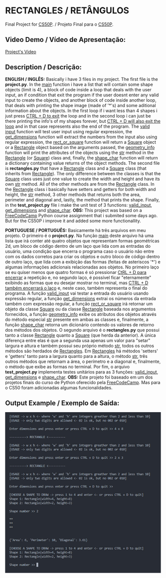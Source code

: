 # RECTANGLES / RETÂNGULOS
Final Project for [CS50P](https://cs50.harvard.edu/python/2022/). / Projeto Final para o [CS50P](https://cs50.harvard.edu/python/2022/).

## **Video Demo / Vídeo de Apresentação**:
[Project's Video](https://www.youtube.com/watch?v=HODJ91WuR5Q)

## **Description / Descrição**:
**ENGLISH / INGLÊS:** Basically i have 3 files in my project. The first file is the **project.py**. In the <ins>main</ins> function i have a list that will contain some shape objects (limit is 4), a block of code inside a loop that deals with the user input, an if condition that exit the program if the user doesnt enter any valid input to create the objects, and another block of code inside another loop, that deals with printing the shape image (made of '*'s) and some aditional information about the objects. In the first loop if i want less than 4 shapes i just press <ins>CTRL + D to exit</ins> the loop and in the second loop i can just be there printing the info's of my shapes forever, but <ins>CTRL + D will also exit the loop</ins> and in that case represents also the end of the program. The <ins>valid input</ins> function will test user input using regular expression, the <ins>get_dimensions</ins> function will extract the numbers from the input also using regular expression, the <ins>rect_or_square</ins> function will return a <ins>Square</ins> object or a <ins>Rectangle</ins> object based on the arguments passed, the <ins>geometry_info</ins> function will print the attributes of the objects using the <ins>str</ins> method in the <ins>Rectangle</ins> (or <ins>Square</ins>) class and, finally, the <ins>shape_char</ins> function will return a dictionary containing value returns of the object methods. The second file is **rectangles.py** that have a <ins>Rectangle</ins> class and a <ins>Square</ins> class (that inherits from <ins>Rectangle</ins>). The only difference between the classes is that the <ins>Square</ins> class uses just one value to create the width and height and have its own <ins>str</ins> method. All of the other methods are from the <ins>Rectangle</ins> class. In the <ins>Rectangle</ins> class i basically have setters and getters for both width and height, the <ins>str</ins> method, 3 other methods that returns both the area, perimeter and diagonal and, lastly, the method that prints the shape. Finally, in the **test_project.py** file i make the unit test of 3 functions: <ins>valid_input</ins>, <ins>get_dimensions</ins> and <ins>shape_char</ins>. **OBS:** This project was based on a [FreeCodeCamp](https://www.freecodecamp.org/) Python course assignment that i submited some days ago. But for the CS50P i improve it and added some more functionallity.

**PORTUGUESE / PORTUGUÊS:** Basicamente há três arquivos em meu projeto. O primeiro é o **project.py**. Na função <ins>main</ins> deste arquivo há uma lista que irá conter até quatro objetos que representam formas geométricas 2d, um bloco de código dentro de um laço que lida com as entradas do usuário, uma condição que encerra o programa caso o usuário não entre com os dados corretos para criar os objetos e outro bloco de código dentro de outro laço, que lida com a exibição das formas (feitas de asteriscos '*') e algumas informações adicionais relacionadas aos objetos.  No primeiro laço se eu quiser menos que quatro formas é só pressionar <ins>CtRL + D para encerrar</ins> a repetição e, no segundo laço, é possível ficar "eternamente" exibindo as formas que eu desejar mostrar no terminal, mas <ins>CTRL + D também encerrará o laço</ins> e, neste caso, também representa o final do programa. A função <ins>valid_input</ins> vai testar a entrada do usuário usando expressão regular, a função <ins>get_dimensions</ins> extrai os números da entrada também com expressão regular, a função <ins>rect_or_square</ins> irá retornar um objeto da classe <ins>Square</ins> ou da classe <ins>Rectangle</ins> baseada nos argumentos fornecidos, a função <ins>geometry_info</ins> exibe os atributos dos objetos através do método especial <ins>str</ins> presente em ambas as classes e, finalmente, a função <ins>shape_char</ins> retorna um dicionário contendo os valores de retorno dos métodos dos objetos. O segundo arquivo é o **rectangles.py** que possui tanto a classe <ins>Rectangle</ins> quanto a <ins>Square</ins> (que herda da anterior). A única diferença entre elas é que a segunda usa apenas um valor para "setar" largura e altura e também possui seu próprio método <ins>str</ins>, todos os outros métodos são herdados de <ins>Rectangles</ins>. Em <ins>Rectangles</ins> há métodos 'setters' e 'getters' tanto para a largura quanto para a altura, o método <ins>str</ins>, três outros métodos que retornam a área, o perímetro e a diagonal e, finalmente, o método que exibe as formas no terminal. Por fim, o arquivo **test_project.py** implementa testes unitários para as 3 funções: <ins>valid_input</ins>, <ins>get_dimensions</ins> e <ins>shape_char</ins>. **OBS:** Este projeto foi baseado em um dos projetos finais do curso de Python oferecido pela [FreeCodeCamp](https://www.freecodecamp.org/). Mas para o CS50 foram adicionadas algumas funcionalidades.

## **Output Example / Exemplo de Saída**:
<img src="output-rectangles.jpg" alt="saida-output" title="Saída-Output">
